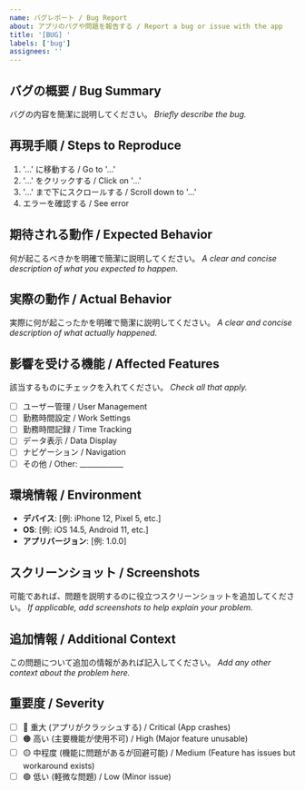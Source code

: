 ```yaml
---
name: バグレポート / Bug Report
about: アプリのバグや問題を報告する / Report a bug or issue with the app
title: '[BUG] '
labels: ['bug']
assignees: ''
---
```


## バグの概要 / Bug Summary
バグの内容を簡潔に説明してください。
*Briefly describe the bug.*

## 再現手順 / Steps to Reproduce
1. '...' に移動する / Go to '...'
2. '...' をクリックする / Click on '...'  
3. '...' まで下にスクロールする / Scroll down to '...'
4. エラーを確認する / See error

## 期待される動作 / Expected Behavior
何が起こるべきかを明確で簡潔に説明してください。
*A clear and concise description of what you expected to happen.*

## 実際の動作 / Actual Behavior
実際に何が起こったかを明確で簡潔に説明してください。
*A clear and concise description of what actually happened.*

## 影響を受ける機能 / Affected Features
該当するものにチェックを入れてください。
*Check all that apply.*

- [ ] ユーザー管理 / User Management
- [ ] 勤務時間設定 / Work Settings
- [ ] 勤務時間記録 / Time Tracking
- [ ] データ表示 / Data Display
- [ ] ナビゲーション / Navigation
- [ ] その他 / Other: ____________

## 環境情報 / Environment
- **デバイス**: [例: iPhone 12, Pixel 5, etc.]
- **OS**: [例: iOS 14.5, Android 11, etc.]
- **アプリバージョン**: [例: 1.0.0]

## スクリーンショット / Screenshots
可能であれば、問題を説明するのに役立つスクリーンショットを追加してください。
*If applicable, add screenshots to help explain your problem.*

## 追加情報 / Additional Context
この問題について追加の情報があれば記入してください。
*Add any other context about the problem here.*

## 重要度 / Severity
- [ ] 🔴 重大 (アプリがクラッシュする) / Critical (App crashes)
- [ ] 🟠 高い (主要機能が使用不可) / High (Major feature unusable)  
- [ ] 🟡 中程度 (機能に問題があるが回避可能) / Medium (Feature has issues but workaround exists)
- [ ] 🟢 低い (軽微な問題) / Low (Minor issue)